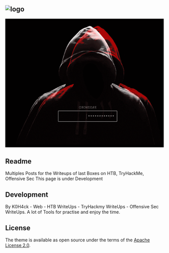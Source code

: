 ![logo](maxresdefault.png)
--

[![design](descarga.gif)](https://ki-pr0.github.io/)

## Readme

Multiples Posts for the Writeups of last Boxes on HTB, TryHackMe, Offensive Sec
This page is under Development

## Development

By K0H4ck - Web - HTB WriteUps - TryHackmy WriteUps - Offensive Sec WriteUps. A lot of Tools for practise and enjoy the time.

## License

The theme is available as open source under the terms of the [Apache License 2.0](https://opensource.org/licenses/Apache-2.0).
